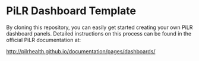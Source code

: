 PiLR Dashboard Template
============

By cloning this repository, you can easily get started creating your
own PiLR dashboard panels. Detailed instructions on this process can
be found in the official PiLR documentation at:

http://pilrhealth.github.io/documentation/pages/dashboards/
